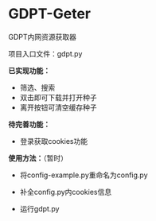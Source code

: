 # GDPT-Geter

GDPT内网资源获取器

项目入口文件：gdpt.py

**已实现功能：**
* 筛选、搜索
* 双击即可下载并打开种子
* 离开按钮可清空缓存种子

**待完善功能：**
* 登录获取cookies功能

**使用方法：**（暂时）

* 将config-example.py重命名为config.py

* 补全config.py内cookies信息

* 运行gdpt.py